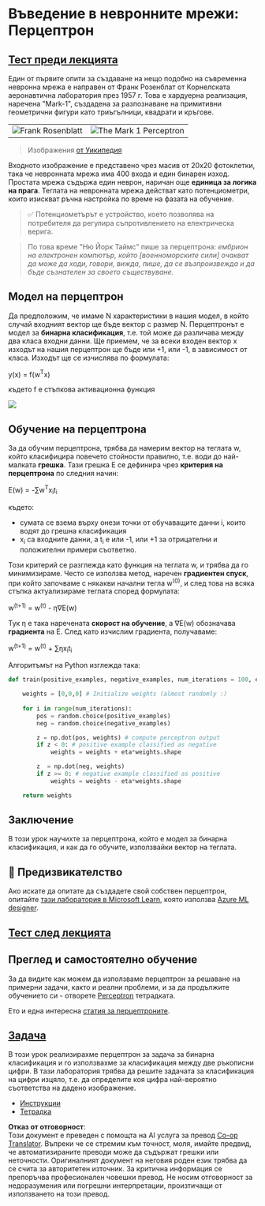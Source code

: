 <!--
CO_OP_TRANSLATOR_METADATA:
{
  "original_hash": "0c37770bba4fff3c71dc00eb261ee61b",
  "translation_date": "2025-08-25T23:57:51+00:00",
  "source_file": "lessons/3-NeuralNetworks/03-Perceptron/README.md",
  "language_code": "bg"
}
-->
# Въведение в невронните мрежи: Перцептрон

## [Тест преди лекцията](https://ff-quizzes.netlify.app/en/ai/quiz/5)

Един от първите опити за създаване на нещо подобно на съвременна невронна мрежа е направен от Франк Розенблат от Корнелската аеронавтична лаборатория през 1957 г. Това е хардуерна реализация, наречена "Mark-1", създадена за разпознаване на примитивни геометрични фигури като триъгълници, квадрати и кръгове.

|      |      |
|--------------|-----------|
|<img src='images/Rosenblatt-wikipedia.jpg' alt='Frank Rosenblatt'/> | <img src='images/Mark_I_perceptron_wikipedia.jpg' alt='The Mark 1 Perceptron' />|

> Изображения [от Уикипедия](https://en.wikipedia.org/wiki/Perceptron)

Входното изображение е представено чрез масив от 20x20 фотоклетки, така че невронната мрежа има 400 входа и един бинарен изход. Простата мрежа съдържа един неврон, наричан още **единица за логика на прага**. Теглата на невронната мрежа действат като потенциометри, които изискват ръчна настройка по време на фазата на обучение.

> ✅ Потенциометърът е устройство, което позволява на потребителя да регулира съпротивлението на електрическа верига.

> По това време "Ню Йорк Таймс" пише за перцептрона: *ембрион на електронен компютър, който [военноморските сили] очакват да може да ходи, говори, вижда, пише, да се възпроизвежда и да бъде съзнателен за своето съществуване.*

## Модел на перцептрон

Да предположим, че имаме N характеристики в нашия модел, в който случай входният вектор ще бъде вектор с размер N. Перцептронът е модел за **бинарна класификация**, т.е. той може да различава между два класа входни данни. Ще приемем, че за всеки входен вектор x изходът на нашия перцептрон ще бъде или +1, или -1, в зависимост от класа. Изходът ще се изчислява по формулата:

y(x) = f(w<sup>T</sup>x)

където f е стъпкова активационна функция

<!-- img src="http://www.sciweavers.org/tex2img.php?eq=f%28x%29%20%3D%20%5Cbegin%7Bcases%7D%0A%20%20%20%20%20%20%20%20%20%2B1%20%26%20x%20%5Cgeq%200%20%5C%5C%0A%20%20%20%20%20%20%20%20%20-1%20%26%20x%20%3C%200%0A%20%20%20%20%20%20%20%5Cend%7Bcases%7D%20%5C%5C%0A&bc=White&fc=Black&im=jpg&fs=12&ff=arev&edit=0" align="center" border="0" alt="f(x) = \begin{cases} +1 & x \geq 0 \\ -1 & x < 0 \end{cases} \\" width="154" height="50" / -->
<img src="images/activation-func.png"/>

## Обучение на перцептрона

За да обучим перцептрона, трябва да намерим вектор на теглата w, който класифицира повечето стойности правилно, т.е. води до най-малката **грешка**. Тази грешка E се дефинира чрез **критерия на перцептрона** по следния начин:

E(w) = -∑w<sup>T</sup>x<sub>i</sub>t<sub>i</sub>

където:

* сумата се взема върху онези точки от обучаващите данни i, които водят до грешна класификация
* x<sub>i</sub> са входните данни, а t<sub>i</sub> е или -1, или +1 за отрицателни и положителни примери съответно.

Този критерий се разглежда като функция на теглата w, и трябва да го минимизираме. Често се използва метод, наречен **градиентен спуск**, при който започваме с някакви начални тегла w<sup>(0)</sup>, и след това на всяка стъпка актуализираме теглата според формулата:

w<sup>(t+1)</sup> = w<sup>(t)</sup> - η∇E(w)

Тук η е така наречената **скорост на обучение**, а ∇E(w) обозначава **градиента** на E. След като изчислим градиента, получаваме:

w<sup>(t+1)</sup> = w<sup>(t)</sup> + ∑ηx<sub>i</sub>t<sub>i</sub>

Алгоритъмът на Python изглежда така:

```python
def train(positive_examples, negative_examples, num_iterations = 100, eta = 1):

    weights = [0,0,0] # Initialize weights (almost randomly :)
        
    for i in range(num_iterations):
        pos = random.choice(positive_examples)
        neg = random.choice(negative_examples)

        z = np.dot(pos, weights) # compute perceptron output
        if z < 0: # positive example classified as negative
            weights = weights + eta*weights.shape

        z  = np.dot(neg, weights)
        if z >= 0: # negative example classified as positive
            weights = weights - eta*weights.shape

    return weights
```

## Заключение

В този урок научихте за перцептрона, който е модел за бинарна класификация, и как да го обучите, използвайки вектор на теглата.

## 🚀 Предизвикателство

Ако искате да опитате да създадете свой собствен перцептрон, опитайте [тази лаборатория в Microsoft Learn](https://docs.microsoft.com/en-us/azure/machine-learning/component-reference/two-class-averaged-perceptron?WT.mc_id=academic-77998-cacaste), която използва [Azure ML designer](https://docs.microsoft.com/en-us/azure/machine-learning/concept-designer?WT.mc_id=academic-77998-cacaste).

## [Тест след лекцията](https://ff-quizzes.netlify.app/en/ai/quiz/6)

## Преглед и самостоятелно обучение

За да видите как можем да използваме перцептрон за решаване на примерни задачи, както и реални проблеми, и за да продължите обучението си - отворете [Perceptron](../../../../../lessons/3-NeuralNetworks/03-Perceptron/Perceptron.ipynb) тетрадката.

Ето и една интересна [статия за перцептроните](https://towardsdatascience.com/what-is-a-perceptron-basics-of-neural-networks-c4cfea20c590).

## [Задача](lab/README.md)

В този урок реализирахме перцептрон за задача за бинарна класификация и го използвахме за класификация между две ръкописни цифри. В тази лаборатория трябва да решите задачата за класификация на цифри изцяло, т.е. да определите коя цифра най-вероятно съответства на дадено изображение.

* [Инструкции](lab/README.md)
* [Тетрадка](../../../../../lessons/3-NeuralNetworks/03-Perceptron/lab/PerceptronMultiClass.ipynb)

**Отказ от отговорност**:  
Този документ е преведен с помощта на AI услуга за превод [Co-op Translator](https://github.com/Azure/co-op-translator). Въпреки че се стремим към точност, моля, имайте предвид, че автоматизираните преводи може да съдържат грешки или неточности. Оригиналният документ на неговия роден език трябва да се счита за авторитетен източник. За критична информация се препоръчва професионален човешки превод. Не носим отговорност за недоразумения или погрешни интерпретации, произтичащи от използването на този превод.